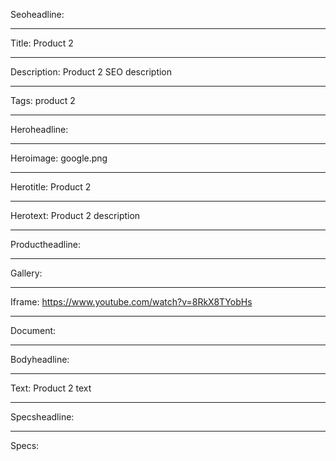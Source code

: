 Seoheadline: 

----

Title: Product 2

----

Description: Product 2 SEO description

----

Tags: product 2

----

Heroheadline: 

----

Heroimage: google.png

----

Herotitle: Product 2

----

Herotext: Product 2 description

----

Productheadline: 

----

Gallery: 

----

Iframe: https://www.youtube.com/watch?v=8RkX8TYobHs

----

Document: 

----

Bodyheadline: 

----

Text: Product 2 text

----

Specsheadline: 

----

Specs: 